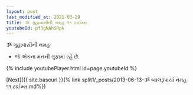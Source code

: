 ```yaml
---
layout: post
last_modified_at: 2021-03-29
title: ૐ ગુહાવાસીની નમહ ૧૧ ટાઈમ્સ
youtubeId: pf3gNAhSRpk
---
```

 
 
 ૐ ગુહાવાસીની નમહ  
 
 -  જે એકના મનની ગુફામાં રહે છે. 
 
  
 
  
 
 
 
 
 
 


{% include youtubePlayer.html id=page.youtubeId %}
 
[Next]({{ site.baseurl }}{% link  split1/_posts/2013-06-13-ૐ વ્યલરૂપાયાં નમહ ૧૧ ટાઈમ્સ.md%})
 
